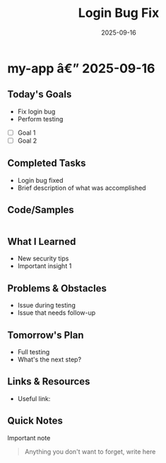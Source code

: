 ﻿---
date: 2025-09-16
project: my-app
title: Login Bug Fix
tags: auth,bugfix
time_spent: 2h
mood: 
---

# my-app â€” 2025-09-16

## Today's Goals
- Fix login bug
- Perform testing
- [ ] Goal 1
- [ ] Goal 2

## Completed Tasks
- Login bug fixed
- Brief description of what was accomplished

## Code/Samples
```

```

## What I Learned
- New security tips
- Important insight 1

## Problems & Obstacles
- Issue during testing
- Issue that needs follow-up

## Tomorrow's Plan
- Full testing
- What's the next step?

## Links & Resources
- Useful link: 

## Quick Notes
Important note
> Anything you don't want to forget, write here

